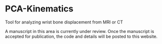 # PCA-Kinematics

Tool for analyzing wrist bone displacement from MRI or CT

A manuscript in this area is currently under review. Once the manuscript is accepted for publication, the code and details will be posted to this website.
